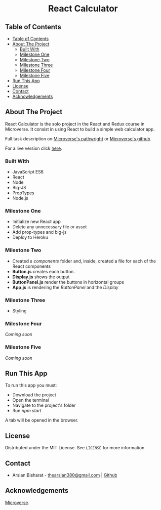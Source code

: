 <h1 align="center">React Calculator</h1>


## Table of Contents

- [Table of Contents](#table-of-contents)
- [About The Project](#about-the-project)
  - [Built With](#built-with)
  - [Milestone One](#milestone-one)
  - [Milestone Two](#milestone-two)
  - [Milestone Three](#milestone-three)
  - [Milestone Four](#milestone-four)
  - [Milestone Five](#milestone-five)
- [Run This App](#run-this-app)
- [License](#license)
- [Contact](#contact)
- [Acknowledgements](#acknowledgements)


## About The Project

React Calculator is the solo project in the React and Redux course in Microverse. It consist in using React to build a simple web calculator app.

Full task description on [Microverse's pathwright](https://microverse.pathwright.com/library/fast-track-curriculum/69047/path/step/44896082/) or [Microverse's github](https://github.com/microverseinc/project-react-calculator/blob/master/README.md).

For a live version click [here](http://192.168.10.2:3000).


### Built With 

* JavaScript ES6
* React
* Node
* Big-JS
* PropTypes
* Node.js


### Milestone One

* Initialize new React app
* Delete any unnecessary file or asset
* Add prop-types and big-js
* Deploy to Heroku


### Milestone Two

* Created a *components* folder and, inside, created a file for each of the React components
* **Button.js** creates each button.
* **Display.js** shows the output
* **ButtonPanel.js** render the buttons in horizontal groups
* **App.js** is rendering the *ButtonPanel* and the *Display*


### Milestone Three

* Styling


### Milestone Four

*Coming soon*


### Milestone Five

*Coming soon*


## Run This App

To run this app you must:

* Download the project
* Open the terminal
* Navigate to the project's folder
* Run *npm start*

A tab will be opened in the browser.


## License

Distributed under the MIT License. See `LICENSE` for more information.


## Contact

* Arslan Bisharat - thearslan380@gmail.com | [Github](https://github.com/arslanbisharat)


## Acknowledgements

[Microverse](https://www.microverse.org/).